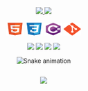 </div>

<div align="center">
  <a href="https://github.com/PedroFelix40">
    <img height="150em" src="https://github-readme-stats.vercel.app/api?username=Filipe-Gois&count_private=true&include_all_commits=true&show_icons=true&theme=github_dark&hide_border=false&show_owner=true"/>
    <img height="150em" src="https://github-readme-stats.vercel.app/api/top-langs/?username=Filipe-Gois&theme=github_dark&hide_border=false&&layout=compact"/>
  </a>
</div>

<div align="center" valign="top"><br>
  
  
  <img align="center" alt="HTML" height="30" width="40" src="https://raw.githubusercontent.com/devicons/devicon/master/icons/html5/html5-original.svg">
  <img align="center" alt="CSS" height="30" width="40" src="https://raw.githubusercontent.com/devicons/devicon/master/icons/css3/css3-original.svg">
  <img align="center" alt="Csharp" height="30" width="40" src="https://raw.githubusercontent.com/devicons/devicon/master/icons/csharp/csharp-original.svg">
  <img align="center" alt="git" height="30" width="40" src="https://raw.githubusercontent.com/devicons/devicon/master/icons/git/git-original.svg">
</div><br>

<div align="center">
  <a href="https://www.youtube.com/channel/UCI5V_-94CmXLVL7yZ9TGRJw" target="_blank"><img src="https://img.shields.io/badge/YouTube-FF0000?style=for-the-badge&logo=youtube&logoColor=white" target="_blank"></a>
  <a href="https://www.instagram.com/felpzi_n/" target="_blank"><img src="https://img.shields.io/badge/-Instagram-%23E4405F?style=for-the-badge&logo=instagram&logoColor=white" target="_blank"></a>
  <a href="https://www.linkedin.com/in/filipe-g%C3%B3is-841b58206/" target="_blank"><img src="https://img.shields.io/badge/-LinkedIn-%230077B5?style=for-the-badge&logo=linkedin&logoColor=white" target="_blank"></a> 
  <a href="mailto:fythoy@gmail.com"><img src="https://img.shields.io/badge/-Gmail-%23333?style=for-the-badge&logo=gmail&logoColor=white" target="_blank"></a>
</div>

<div align="center">

  ![Snake animation](https://github.com/danielbped/danielbped/blob/output/github-contribution-grid-snake.svg)
  
</div>

##

<div align="center">
  <img height="150em" src="https://cdn.discordapp.com/attachments/869366332972486657/1092146589960773652/rounded-in-photoretrica_1.png"/>
  </div>
